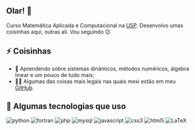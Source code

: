 <h2> Olar! 👋 </h2>
<p>Curso Matemática Aplicada e Computacional na <a href="https://www5.usp.br/">USP</a>. Desenvolvo umas coisinhas aqui, outras ali. Vou seguindo 😉</o>

<h2>⚡ Coisinhas </h2>

- 🧐 Aprendendo sobre sistemas dinâmicos, métodos numéricos, álgebra linear e um pouco de tudo mais;
- 👨‍💻 Algumas das coisas mais legais nas quais mexi estão em meu <a href="https://github.com/Potalej">GitHub</a>.

<h2>🚀 Algumas tecnologias que uso</h2>
<p align="left">
<img src="https://img.shields.io/badge/Python-FFD43B?style=for-the-badge&logo=python&logoColor=blue" alt="python">
<img src="https://img.shields.io/badge/Fortran-%23734F96.svg?style=for-the-badge&logo=fortran&logoColor=white" alt="fortran">
<img src="https://img.shields.io/badge/PHP-777BB4?style=for-the-badge&logo=php&logoColor=white" alt="php">
<img src="https://img.shields.io/badge/MySQL-005C84?style=for-the-badge&logo=mysql&logoColor=white" alt="mysql">
<img src="https://img.shields.io/badge/JavaScript-323330?style=for-the-badge&logo=javascript&logoColor=F7DF1E" alt="javascript">
<img src="https://img.shields.io/badge/CSS3-1572B6?style=for-the-badge&logo=css3&logoColor=white" alt="css3">
<img src="https://img.shields.io/badge/HTML5-E34F26?style=for-the-badge&logo=html5&logoColor=white" alt="html5">
<img src="https://img.shields.io/badge/LaTeX-47A141?style=for-the-badge&logo=LaTeX&logoColor=white" alt="LaTeX">
</p>
